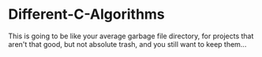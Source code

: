 # Different-C-Algorithms
This is going to be like your average garbage file directory, for projects that aren't that good, but not absolute trash, and you still want to keep them...
